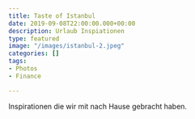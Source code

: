 ```yaml
---
title: Taste of Istanbul
date: 2019-09-08T22:00:00.000+00:00
description: Urlaub Inspiationen
type: featured
image: "/images/istanbul-2.jpeg"
categories: []
tags:
- Photos
- Finance

---
```

Inspirationen die wir mit nach Hause gebracht haben.